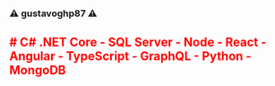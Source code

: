 ### ⚠ gustavoghp87 ⚠

<!--
**gustavoghp87/gustavoghp87** is a ✨ _special_ ✨ repository because its `README.md` (this file) appears on your GitHub profile.

Here are some ideas to get you started:

- 🔭 I’m currently working on ...
- 🌱 I’m currently learning ...
- 👯 I’m looking to collaborate on ...
- 🤔 I’m looking for help with ...
- 💬 Ask me about ...
- 📫 How to reach me: ...
- 😄 Pronouns: ...
- ⚡ Fun fact: ...
-->

<h2 style="color:red;"> # C# .NET Core - SQL Server - Node - React - Angular - TypeScript - GraphQL - Python - MongoDB </h2>
<br />
